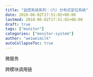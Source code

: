 ```yaml
---
title: "监控系统系列：（六）分布式定位系统"
date: 2018-06-02T17:51:02+08:00
lastmod: 2018-06-02T17:51:02+08:00
draft: true
tags: ["monitor"]
categories: ["monitor-system"]
author: "weiweimilk"
autoCollapseToc: true
---
```


微服务

跨模块调用链


